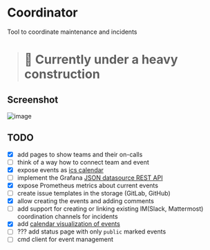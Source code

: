 # Coordinator

Tool to coordinate maintenance and incidents

> # :construction:  Currently under a heavy construction

## Screenshot

![image](https://user-images.githubusercontent.com/6112562/107794942-5c6b0800-6d58-11eb-8a57-6d6f08812170.png)

## TODO

- [x] add pages to show teams and their on-calls
- [ ] think of a way how to connect team and event
- [x] expose events as [ics calendar](https://github.com/arran4/golang-ical)
- [ ] implement the Grafana [JSON datasource REST API](https://grafana.com/grafana/plugins/simpod-json-datasource)
- [x] expose Prometheus metrics about current events
- [ ] create issue templates in the storage (GitLab, GitHub)
- [x] allow creating the events and adding comments
- [ ] add support for creating or linking existing IM(Slack, Mattermost) coordination channels for incidents
- [x] add [calendar visualization of events](http://jquense.github.io/react-big-calendar/examples/index.html)
- [ ] ??? add status page with only `public` marked events
- [ ] cmd client for event management
